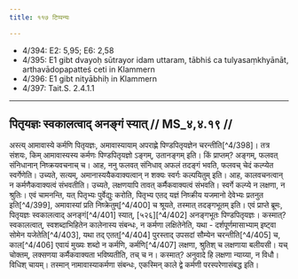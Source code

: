 ```yaml
---
title: ११७ टिप्पन्यः

---
```

- 4/394: E2: 5,95; E6: 2,58
- 4/395: E1 gibt dvayoḥ sūtrayor idam uttaram, tābhiś ca tulyasaṃkhyānāt, arthavādopapatteś ceti in Klammern
- 4/396: E1 gibt nityābhiḥ in Klammern
- 4/397: Tait.S. 2.4.1.1

____________________________________________


## पितृयज्ञः स्वकालत्वाद् अनङ्गं स्यात् // MS_४,४.१९ //

अस्त्य् आमावास्ये कर्मणि पितृयज्ञः, अमावास्यायाम् अपराह्णे पिण्डपितृयज्ञेन चरन्तीति[^4/398]। तत्र संशयः, किम् आमावास्यस्य कर्मणः पिण्डपितृयज्ञो ऽङ्गम्, उतानङ्गम् इति। किं प्राप्तम्? अङ्गम्, फलवत् संनिधानान् निष्क्रयवचनाच् च।
आह, ननु फलवत् संनिधाव् अफलं तदङ्गं भवति, फलवच् चेदं कल्प्येत स्वर्गेणेति। उच्यते, सत्यम्, अमानास्ययैकवाक्यत्वान् न शक्यः स्वर्गः कल्पयितुम् इति। आह, कालवचनत्वान् न कर्मणैकवाक्यत्वं संभवतीति। उच्यते, लक्षणयापि तावत् कर्मैकवाक्यत्वं संभवति। स्वर्गे कल्प्ये न लक्षणा, न श्रुतिः। एवं चामनन्ति, यत् पितृभ्यः पुर्वेद्युः करोति, पितृभ्य एतद् यज्ञं निष्क्रीय यजमानो देवेभ्यः प्रतनुत इति[^4/399], अमावास्यां प्रति निष्क्रेतुम्[^4/400] च श्रूयते, तस्मात् तदङ्गभूतम् इति।
एवं प्राप्ते ब्रूमः, पितृयज्ञः स्वकालत्वाद् अनङ्गं[^4/401] स्यात्, [५२६][^4/402] अनङ्गभूतः पिण्डपितृयज्ञः। कस्मात्? स्वकालत्वात्, स्वशब्दाभिहितेन कालेनास्य संबन्धः, न कर्मणा लक्षितेनेति, यथा - दर्शपूर्णमासाभ्याम् इष्ट्वा सोमेन यजेतेति[^4/403], यथा तद् एतत्[^4/404] पुरस्ताद् उपसदां सौम्येन चरन्तीति[^4/405] च, काल[^4/406] एवायं मुख्यः शब्दो न कर्मणि, कर्मणि[^4/407] लक्षणा, श्रुतिश् च लक्षणाया बलीयसी। यच् चोक्तम्, लक्सणया कर्मैकवाक्यता भविष्यतीति, तच् च न। कस्मात्? अनुवादे हि लक्षणा न्याय्या, न विधौ। विधिश् चायम्। तस्मान् नामावास्याकर्मणा संबन्धः, एकस्मिन् काले द्वे कर्मणी परस्परेणासंबद्ध इति।
